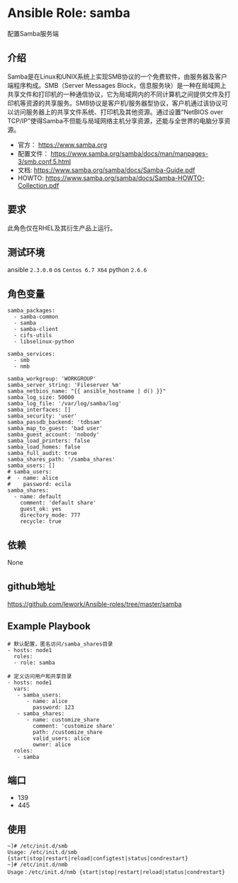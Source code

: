 # Ansible Role: samba

配置Samba服务端

## 介绍
Samba是在Linux和UNIX系统上实现SMB协议的一个免费软件，由服务器及客户端程序构成。SMB（Server Messages Block，信息服务块）是一种在局域网上共享文件和打印机的一种通信协议，它为局域网内的不同计算机之间提供文件及打印机等资源的共享服务。SMB协议是客户机/服务器型协议，客户机通过该协议可以访问服务器上的共享文件系统、打印机及其他资源。通过设置“NetBIOS over TCP/IP”使得Samba不但能与局域网络主机分享资源，还能与全世界的电脑分享资源。

- 官方： https://www.samba.org
- 配置文件： https://www.samba.org/samba/docs/man/manpages-3/smb.conf.5.html
- 文档:  https://www.samba.org/samba/docs/Samba-Guide.pdf
- HOWTO: https://www.samba.org/samba/docs/Samba-HOWTO-Collection.pdf

## 要求

此角色仅在RHEL及其衍生产品上运行。

## 测试环境

ansible `2.3.0.0`
os `Centos 6.7 X64`
python `2.6.6`

## 角色变量
    samba_packages:
      - samba-common
      - samba
      - samba-client
      - cifs-utils
      - libselinux-python
      
    samba_services:
      - smb
      - nmb
      
    samba_workgroup: 'WORKGROUP'
    samba_server_string: 'Fileserver %m'
    samba_netbios_name: "{{ ansible_hostname | d() }}"
    samba_log_size: 50000
    samba_log_file: '/var/log/samba/log'
    samba_interfaces: []
    samba_security: 'user'
    samba_passdb_backend: 'tdbsam'
    samba_map_to_guest: 'bad user'
    samba_guest_account: 'nobody'
    samba_load_printers: false
    samba_load_homes: false
    samba_full_audit: true
    samba_shares_path: '/samba_shares'
    samba_users: []
    # samba_users:
    #  - name: alice
    #    password: ecila
    samba_shares: 
      - name: default
        comment: 'default share'
        guest_ok: yes
        directory_mode: 777
        recycle: true


## 依赖
None

## github地址
https://github.com/lework/Ansible-roles/tree/master/samba

## Example Playbook
    # 默认配置，匿名访问/samba_shares目录
    - hosts: node1
      roles:
      - role: samba
    
    # 定义访问用户和共享目录
    - hosts: node1
      vars:
       - samba_users:
          - name: alice
            password: 123
       - samba_shares:
          - name: customize_share
            comment: 'customize share'
            path: /customize_share
            valid_users: alice
            owner: alice
      roles: 
       - samba

## 端口

- 139
- 445

## 使用

```
~]# /etc/init.d/smb 
Usage: /etc/init.d/smb {start|stop|restart|reload|configtest|status|condrestart}
~]# /etc/init.d/nmb 
Usage：/etc/init.d/nmb {start|stop|restart|reload|status|condrestart}
```
